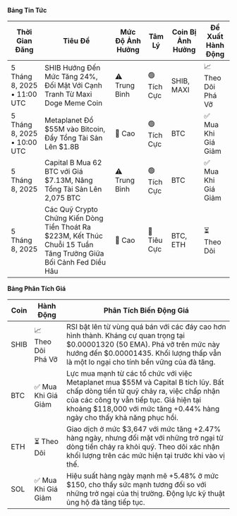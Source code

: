 **Bảng Tin Tức**

| Thời Gian Đăng | Tiêu Đề | Mức Độ Ảnh Hưởng | Tâm Lý | Coin Bị Ảnh Hưởng | Đề Xuất Hành Động |
|------------------|----------|---------|-----------|------------------|------------------|
| 5 Tháng 8, 2025 • 11:00 UTC | SHIB Hướng Đến Mức Tăng 24%, Đối Mặt Với Cạnh Tranh Từ Maxi Doge Meme Coin | ⚠️ Trung Bình | 🟢 Tích Cực | SHIB, MAXI | 📈 Theo Dõi Phá Vỡ |
| 5 Tháng 8, 2025 • 10:00 UTC | Metaplanet Đổ $55M vào Bitcoin, Đẩy Tổng Tài Sản Lên $1.8B | 🚨 Cao | 🟢 Tích Cực | BTC | ✅ Mua Khi Giá Giảm |
| 5 Tháng 8, 2025 | Capital B Mua 62 BTC với Giá $7.13M, Nâng Tổng Tài Sản Lên 2,075 BTC | ⚠️ Trung Bình | 🟢 Tích Cực | BTC | ✅ Mua Khi Giá Giảm |
| 5 Tháng 8, 2025 | Các Quỹ Crypto Chứng Kiến Dòng Tiền Thoát Ra $223M, Kết Thúc Chuỗi 15 Tuần Tăng Trưởng Giữa Bối Cảnh Fed Diều Hâu | 🚨 Cao | 🔴 Tiêu Cực | BTC, ETH | ⏳ Theo Dõi |

**Bảng Phân Tích Giá**

| Coin | Hành Động | Phân Tích Biến Động Giá |
|------|--------|---------------------|
| SHIB | 📈 Theo Dõi Phá Vỡ | RSI bật lên từ vùng quá bán với các đáy cao hơn hình thành. Kháng cự quan trọng tại $0.00001320 (50 EMA). Phá vỡ trên mức này hướng đến $0.00001435. Khối lượng thấp vẫn là một lo ngại cho tính bền vững của đà tăng. |
| BTC | ✅ Mua Khi Giá Giảm | Lực mua mạnh từ các tổ chức với việc Metaplanet mua $55M và Capital B tích lũy. Bất chấp dòng tiền từ quỹ chảy ra, việc chấp nhận của các công ty vẫn tiếp tục. Giá hiện tại khoảng $118,000 với mức tăng +0.44% hàng ngày cho thấy khả năng phục hồi. |
| ETH | ⏳ Theo Dõi | Giao dịch ở mức $3,647 với mức tăng +2.47% hàng ngày, nhưng đối mặt với những trở ngại từ dòng tiền chảy ra khỏi quỹ. Theo dõi xác nhận khối lượng trên các mức hiện tại trước khi vào vị thế. |
| SOL | ✅ Mua Khi Giá Giảm | Hiệu suất hàng ngày mạnh mẽ +5.48% ở mức $150, cho thấy sức mạnh tương đối so với những trở ngại của thị trường. Động lực kỹ thuật ủng hộ đà tăng tiếp tục. |